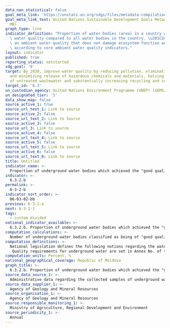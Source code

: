 ```yaml
---
data_non_statistical: false
goal_meta_link: 'https://unstats.un.org/sdgs/files/metadata-compilation/Metadata-Goal-6.pdf '
goal_meta_link_text: United Nations Sustainable Development Goals Metadata (PDF 4.0
  MB)
graph_type: line
indicator_definition: "Proportion of water bodies (area) in a country with good ambient\
  \ water quality compared to all water bodies in the country. \u201CGood\u201D indicates\
  \ an ambient water quality that does not damage ecosystem function and human health\
  \ according to core ambient water quality indicators."
layout: indicator
published: true
reporting_status: notstarted
sdg_goal: '6'
target: By 2030, improve water quality by reducing pollution, eliminating dumping
  and minimizing release of hazardous chemicals and materials, halving the proportion
  of untreated wastewater and substantially increasing recycling and safe reuse globally
target_id: '6.3'
un_custodian_agency: United Nations Environment Programme (UNEP) (GEMS/Water)
un_designated_tier: '3'
data_show_map: false
source_active_1: true
source_url_text_1: Link to source
source_active_2: false
source_url_text_2: Link to Source
source_active_3: false
source_url_3: Link to source
source_active_4: false
source_url_text_4: Link to source
source_active_5: false
source_url_text_5: Link to source
source_active_6: false
source_url_text_6: Link to source
title: Untitled
indicator_name: >-
  Proportion of underground water bodies which achieved the "good quality" class according to the microbiological parameters
indicator: >-
  6.3.2.b
permalink: >-
  6-3-2-b
indicator_sort_order: >-
  06-03-02-bb
previous: 6-3-2-a
next: 6-3-2-1
tags:
  - custom.divided
national_indicator_available: >-
  6.3.2.b. Proportion of underground water bodies which achieved the "good quality" class according to the microbiological parameters
computation_calculations: >-
  Number of underground water bodies classified as being of "good quality" status out of the total number of classified underground water bodies *100
computation_definitions: >-
  National legislation defines the following notions regarding the water bodies: 1) artificial water body – surface water body created for human activity; 2) surface water body  – distinct and significant part of a surface water, such as: lake, reservoir, pond, water course – river or canal, segment of a water course  – river or canal, transitory water; 3) underground water body – distinct volume of underground water within the limits of an aquifer or a number of aquifers.<br> 
   Quality requirements for underground water are set in Annex No. of the GD no. 931/2013 approving the Regulation on quality requirements for underground water.
computation_units: Percent, %
national_geographical_coverage: Republic of Moldova
graph_title: >-
  6.3.2.b. Proportion of underground water bodies which achieved the "good quality" class according to the microbiological parameters
source_data_source_1: >-
  Administrative data regarding the collected samples of underground water
source_data_supplier_1: >-
  Agency of Geology and Mineral Resources
source_organisation_1: >-
  Agency of Geology and Mineral Resources
source_responsible_monitoring_1: >-
  Ministry of Agriculture, Regional Development and Environment
source_periodicity_1: >-
  Annual
---
```

